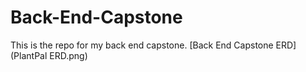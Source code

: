 # Back-End-Capstone
This is the repo for my back end capstone.
[Back End Capstone ERD] (PlantPal ERD.png)
